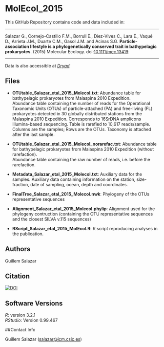 # MolEcol_2015

This GitHub Repository contains code and data included in:

--------
Salazar G., Cornejo-Castillo F.M., Borrull E., Díez-Vives C., Lara E., Vaqué D., Arrieta J.M., Duarte C.M., Gasol J.M. and Acinas S.G. **Particle-association lifestyle is a phylogenetically conserved trait in bathypelagic prokaryotes**. (2015) Molecular Ecology. doi:[10.1111/mec.13419](http://onlinelibrary.wiley.com/doi/10.1111/mec.13419/abstract)

--------

Data is also accessible at [*Dryad*](https://datadryad.org/handle/10255/3/workflow?workflowID=59300&stepID=reviewStep&actionID=reviewAction)

## Files

 - **OTUtable_Salazar_etal_2015_Molecol.txt**: Abundance table for bathypelagic prokaryotes from Malaspina 2010 Expedition.  
 Abundance table containing the number of reads for the Operational Taxonomic Units (OTUs) of particle-attached (PA) and free-living (FL) prokaryotes detected in 30 globally distributed stations from the Malaspina 2010 Expedition. Corresponds to 16SrDNA amplicons Illumina-based sequencing. Table is rarefied to 10,617 reads/sample. Columns are the samples; Rows are the OTUs. Taxonomy is attached after the last sample.  

 - **OTUtable_Salazar_etal_2015_Molecol_norarefac.txt**: Abundance table for bathypelagic prokaryotes from Malaspina 2010 Expedition (without rarefaction).  
 Abundance table containing the raw number of reads, i.e. before the rarefaction. 
  
 - **Metadata_Salazar_etal_2015_Molecol.txt**: Auxiliary data for the samples.
 Auxiliary data containing information on the station, size-fraction, date of sampling, ocean, depth and coordinates.
 
 - **FinalTree_Salazar_etal_2015_Molecol.nwk**: Phylogeny of the OTUs representative sequences
 - **Alignment_Salazar_etal_2015_Molecol.phylip**: Alignment used for the phylogeny contruction (containing the OTU representative sequences and the closest SILVA v.115 sequences)
 - **RScript_Salazar_etal_2015_MolEcol.R**: R script reproducing analyses in the publication.

## Authors

Guillem Salazar

## Citation

[![DOI](https://zenodo.org/badge/18788/GuillemSalazar/MolEcol_2015.svg)](https://zenodo.org/badge/latestdoi/18788/GuillemSalazar/MolEcol_2015)

## Software Versions

*R*: version 3.2.1  
*RStudio*: Version 0.99.467

##Contact Info

Guillem Salazar (salazar@icm.csic.es)
